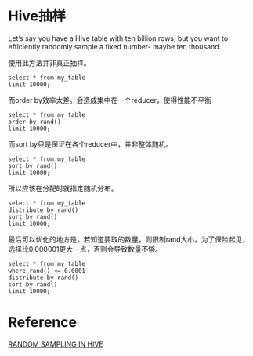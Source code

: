 # Hive抽样

Let’s say you have a Hive table with ten billion rows, but you want to efficiently randomly sample a fixed number- maybe ten thousand. 

使用此方法并非真正抽样。
```hive
select * from my_table
limit 10000;
```

而order by效率太差。会造成集中在一个reducer，使得性能不平衡
```hive
select * from my_table
order by rand()
limit 10000;
```

而sort by只是保证在各个reducer中，并非整体随机。
```hive
select * from my_table
sort by rand()
limit 10000;
```

所以应该在分配时就指定随机分布。
```hive
select * from my_table
distribute by rand()
sort by rand()
limit 10000;
```

最后可以优化的地方是，若知道要取的数量，则限制rand大小，为了保险起见，选择比0.000001更大一点，否则会导致数量不够。

```hive
select * from my_table
where rand() <= 0.0001
distribute by rand()
sort by rand()
limit 10000;
```

# Reference

[RANDOM SAMPLING IN HIVE](http://www.joefkelley.com/736/)